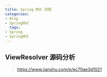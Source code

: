 ```yaml
---
title: Spring MVC 流程
categories:
- Blog
- SpringMVC
  tags:
- Spring
- SpringMVC
---
```


## ViewResolver 源码分析

> https://www.jianshu.com/p/ec70ae3d1021